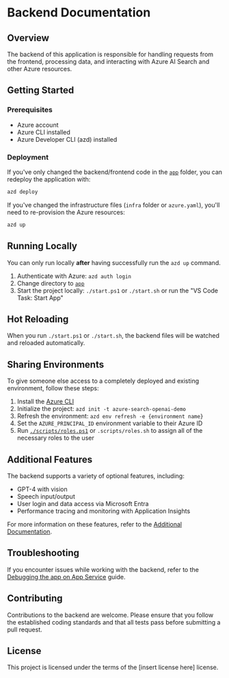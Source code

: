 # Backend Documentation

## Overview

The backend of this application is responsible for handling requests from the frontend, processing data, and interacting with Azure AI Search and other Azure resources.

## Getting Started

### Prerequisites

- Azure account
- Azure CLI installed
- Azure Developer CLI (azd) installed

### Deployment

If you've only changed the backend/frontend code in the [`app`](command:_github.copilot.openRelativePath?%5B%7B%22scheme%22%3A%22file%22%2C%22authority%22%3A%22%22%2C%22path%22%3A%22%2FC%3A%2FUsers%2Fazureuser%2Fazure-search-openai-demo%2Fapp%22%2C%22query%22%3A%22%22%2C%22fragment%22%3A%22%22%7D%5D "c:\Users\azureuser\azure-search-openai-demo\app") folder, you can redeploy the application with:

```sh
azd deploy
```

If you've changed the infrastructure files (`infra` folder or `azure.yaml`), you'll need to re-provision the Azure resources:

```sh
azd up
```

## Running Locally

You can only run locally **after** having successfully run the `azd up` command. 

1. Authenticate with Azure: `azd auth login`
2. Change directory to [`app`](command:_github.copilot.openRelativePath?%5B%7B%22scheme%22%3A%22file%22%2C%22authority%22%3A%22%22%2C%22path%22%3A%22%2FC%3A%2FUsers%2Fazureuser%2Fazure-search-openai-demo%2Fapp%22%2C%22query%22%3A%22%22%2C%22fragment%22%3A%22%22%7D%5D "c:\Users\azureuser\azure-search-openai-demo\app")
3. Start the project locally: `./start.ps1` or `./start.sh` or run the "VS Code Task: Start App"

## Hot Reloading

When you run `./start.ps1` or `./start.sh`, the backend files will be watched and reloaded automatically. 

## Sharing Environments

To give someone else access to a completely deployed and existing environment, follow these steps:

1. Install the [Azure CLI](https://learn.microsoft.com/cli/azure/install-azure-cli)
2. Initialize the project: `azd init -t azure-search-openai-demo`
3. Refresh the environment: `azd env refresh -e {environment name}`
4. Set the `AZURE_PRINCIPAL_ID` environment variable to their Azure ID
5. Run [`./scripts/roles.ps1`](command:_github.copilot.openRelativePath?%5B%7B%22scheme%22%3A%22file%22%2C%22authority%22%3A%22%22%2C%22path%22%3A%22%2FC%3A%2FUsers%2Fazureuser%2Fazure-search-openai-demo%2Fscripts%2Froles.ps1%22%2C%22query%22%3A%22%22%2C%22fragment%22%3A%22%22%7D%5D "c:\Users\azureuser\azure-search-openai-demo\scripts\roles.ps1") or `.scripts/roles.sh` to assign all of the necessary roles to the user

## Additional Features

The backend supports a variety of optional features, including:

- GPT-4 with vision
- Speech input/output
- User login and data access via Microsoft Entra
- Performance tracing and monitoring with Application Insights

For more information on these features, refer to the [Additional Documentation](../../../../c:/Users/azureuser/azure-search-openai-demo/docs/README.md).

## Troubleshooting

If you encounter issues while working with the backend, refer to the [Debugging the app on App Service](../../../../c:/Users/azureuser/azure-search-openai-demo/docs/appservice.md) guide.

## Contributing

Contributions to the backend are welcome. Please ensure that you follow the established coding standards and that all tests pass before submitting a pull request.

## License

This project is licensed under the terms of the [insert license here] license.
